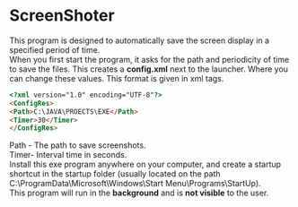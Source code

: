 # ScreenShoter

This program is designed to automatically save the screen display in a specified period of time.  
When you first start the program, it asks for the path and periodicity of time to save the files. This creates a **config.xml** next to the launcher. Where you can change these values. 
This format is given in xml tags.  
```html
<?xml version="1.0" encoding="UTF-8"?>
<ConfigRes>
<Path>C:\JAVA\PROECTS\EXE</Path>
<Timer>30</Timer>
</ConfigRes> 
```
Path - The path to save screenshots.  
Timer- Interval time in seconds.  
Install this exe program anywhere on your computer, and create a startup shortcut in the startup folder (usually located on the path C:\ProgramData\Microsoft\Windows\Start Menu\Programs\StartUp).  
This program will run in the **background** and is **not visible** to the user.  
